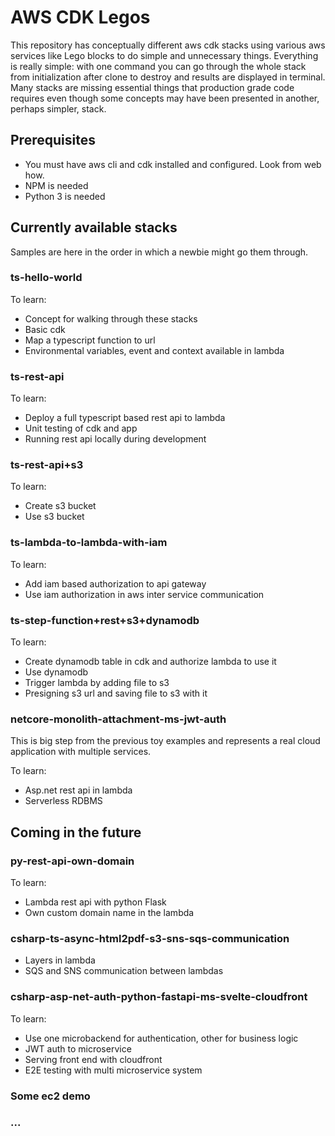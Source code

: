 # AWS CDK Legos

This repository has conceptually different aws cdk stacks using various aws services like Lego blocks to do simple and unnecessary things. Everything is really simple: with one command you can go through the whole stack from initialization after clone to destroy and results are displayed in terminal. Many stacks are missing essential things that production grade code requires even though some concepts may have been presented in another, perhaps simpler, stack.

## Prerequisites

- You must have aws cli and cdk installed and configured. Look from web how.
- NPM is needed
- Python 3 is needed

## Currently available stacks

Samples are here in the order in which a newbie might go them through.

### ts-hello-world

To learn:

- Concept for walking through these stacks
- Basic cdk
- Map a typescript function to url
- Environmental variables, event and context available in lambda

### ts-rest-api

To learn:

- Deploy a full typescript based rest api to lambda
- Unit testing of cdk and app
- Running rest api locally during development

### ts-rest-api+s3

To learn:

- Create s3 bucket
- Use s3 bucket

### ts-lambda-to-lambda-with-iam

To learn:

- Add iam based authorization to api gateway
- Use iam authorization in aws inter service communication

### ts-step-function+rest+s3+dynamodb

To learn:

- Create dynamodb table in cdk and authorize lambda to use it
- Use dynamodb
- Trigger lambda by adding file to s3
- Presigning s3 url and saving file to s3 with it

### netcore-monolith-attachment-ms-jwt-auth

This is big step from the previous toy examples and represents a real cloud application with multiple services.

To learn:

- Asp.net rest api in lambda
- Serverless RDBMS

## Coming in the future

### py-rest-api-own-domain

To learn:

- Lambda rest api with python Flask
- Own custom domain name in the lambda

### csharp-ts-async-html2pdf-s3-sns-sqs-communication

- Layers in lambda
- SQS and SNS communication between lambdas

### csharp-asp-net-auth-python-fastapi-ms-svelte-cloudfront

To learn:

- Use one microbackend for authentication, other for business logic
- JWT auth to microservice
- Serving front end with cloudfront
- E2E testing with multi microservice system

### Some ec2 demo

### ...
